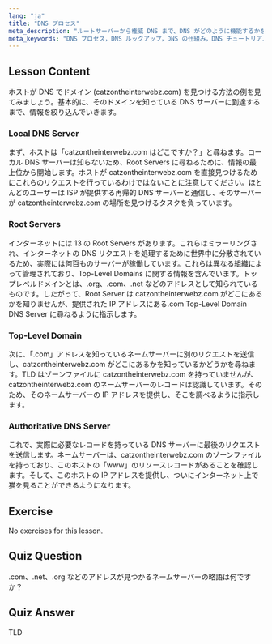 ```yaml
---
lang: "ja"
title: "DNS プロセス"
meta_description: "ルートサーバーから権威 DNS まで、DNS がどのように機能するかを段階的に学びます。初心者および中級者向けの DNS ルックアッププロセスを理解します。"
meta_keywords: "DNS プロセス，DNS ルックアップ，DNS の仕組み，DNS チュートリアル，初心者向け DNS, Linux DNS, TLD, ルートサーバー"
---
```


## Lesson Content

ホストが DNS でドメイン (catzontheinterwebz.com) を見つける方法の例を見てみましょう。基本的に、そのドメインを知っている DNS サーバーに到達するまで、情報を絞り込んでいきます。

### Local DNS Server

まず、ホストは「catzontheinterwebz.com はどこですか？」と尋ねます。ローカル DNS サーバーは知らないため、Root Servers に尋ねるために、情報の最上位から開始します。ホストが catzontheinterwebz.com を直接見つけるためにこれらのリクエストを行っているわけではないことに注意してください。ほとんどのユーザーは ISP が提供する再帰的 DNS サーバーと通信し、そのサーバーが catzontheinterwebz.com の場所を見つけるタスクを負っています。

### Root Servers

インターネットには 13 の Root Servers があります。これらはミラーリングされ、インターネットの DNS リクエストを処理するために世界中に分散されているため、実際には何百ものサーバーが稼働しています。これらは異なる組織によって管理されており、Top-Level Domains に関する情報を含んでいます。トップレベルドメインとは、.org、.com、.net などのアドレスとして知られているものです。したがって、Root Server は catzontheinterwebz.com がどこにあるかを知りませんが、提供された IP アドレスにある.com Top-Level Domain DNS Server に尋ねるように指示します。

### Top-Level Domain

次に、「.com」アドレスを知っているネームサーバーに別のリクエストを送信し、catzontheinterwebz.com がどこにあるかを知っているかどうかを尋ねます。TLD はゾーンファイルに catzontheinterwebz.com を持っていませんが、catzontheinterwebz.com のネームサーバーのレコードは認識しています。そのため、そのネームサーバーの IP アドレスを提供し、そこを調べるように指示します。

### Authoritative DNS Server

これで、実際に必要なレコードを持っている DNS サーバーに最後のリクエストを送信します。ネームサーバーは、catzontheinterwebz.com のゾーンファイルを持っており、このホストの「www」のリソースレコードがあることを確認します。そして、このホストの IP アドレスを提供し、ついにインターネット上で猫を見ることができるようになります。

## Exercise

No exercises for this lesson.

## Quiz Question

.com、.net、.org などのアドレスが見つかるネームサーバーの略語は何ですか？

## Quiz Answer

TLD
